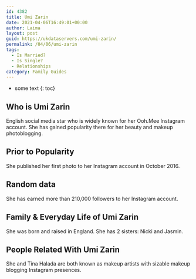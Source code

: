 ```yaml
---
id: 4382
title: Umi Zarin
date: 2021-04-06T16:49:01+00:00
author: Laima
layout: post
guid: https://ukdataservers.com/umi-zarin/
permalink: /04/06/umi-zarin
tags:
  - Is Married?
  - Is Single?
  - Relationships
category: Family Guides
---
```


* some text
{: toc}


## Who is Umi Zarin
                  
                  
                  
English social media star who is widely known for her Ooh.Mee Instagram account. She has gained popularity there for her beauty and makeup photoblogging. 
                  
              
            
              
            
                
                
                
## Prior to Popularity
                  
                  
                  
She published her first photo to her Instagram account in October 2016. 
                  
              
            
              
            
                
                
                
## Random data
                  
                  
                  
She has earned more than 210,000 followers to her Instagram account. 
                  
              
            
              
            
                
                
                
## Family & Everyday Life of Umi Zarin
                  
                  
                  
She was born and raised in England. She has 2 sisters: Nicki and Jasmin.
                  
              
            
              
            
                
                
                
## People Related With Umi Zarin
                  
                  
                  
She and Tina Halada are both known as makeup artists with sizable makeup blogging Instagram presences. 
                  
              
            
              
            
                
              
            
              
              
            
            
              
            
          
          
          